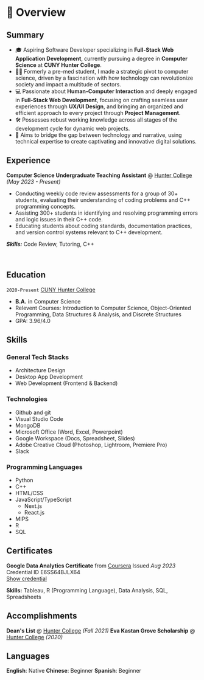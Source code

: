 # 📖 Overview

## Summary

- 🎓 Aspiring Software Developer specializing in **Full-Stack Web Application Development**, currently pursuing a degree in **Computer Science** at **CUNY Hunter College**.
- 👨‍⚕️ Formerly a pre-med student, I made a strategic pivot to computer science, driven by a fascination with how technology can revolutionize society and impact a multitude of sectors.
- 💻 Passionate about **Human-Computer Interaction** and deeply engaged in **Full-Stack Web Development**, focusing on crafting seamless user experiences through **UX/UI Design**, and bringing an organized and efficient approach to every project through **Project Management**.
- 🛠️ Possesses robust working knowledge across all stages of the development cycle for dynamic web projects.
- 🌉 Aims to bridge the gap between technology and narrative, using technical expertise to create captivating and innovative digital solutions.

## Experience

**Computer Science Undergraduate Teaching Assistant** @ [Hunter College](https://www.hunter.cuny.edu/csci) _(May 2023 - Present)_

- Conducting weekly code review assessments for a group of 30+ students, evaluating their understanding of coding problems and C++ programming concepts.
- Assisting 300+ students in identifying and resolving programming errors and logic issues in their C++ code.
- Educating students about coding standards, documentation practices, and version control systems relevant to C++
development.

_**Skills:**_ Code Review, Tutoring, C++

&nbsp;

## Education

`2020-Present` [CUNY Hunter College](https://www.hunter.cuny.edu/csci)
- **B.A.** in Computer Science
- Relevent Courses: Introduction to Computer Science, Object-Oriented Programming, Data Structures & Analysis, and Discrete Structures
- GPA: 3.96/4.0

## Skills

### General Tech Stacks
- Architecture Design
- Desktop App Development
- Web Development (Frontend & Backend)

### Technologies
- Github and git
- Visual Studio Code
- MongoDB
- Microsoft Office (Word, Excel, Powerpoint)
- Google Workspace (Docs, Spreadsheet, Slides)
- Adobe Creative Cloud (Photoshop, Lightroom, Premiere Pro)
- Slack

### Programming Languages
- Python
- C++
- HTML/CSS
- JavaScript/TypeScript
  - Next.js
  - React.js
- MIPS
- R
- SQL

## Certificates
**Google Data Analytics Certificate** from [Coursera](https://www.coursera.org/professional-certificates/google-data-analytics) Issued _Aug 2023_
Credential ID E6SS64BJLX64  
[Show credential](https://www.credly.com/badges/c09dbfcf-521c-4d55-8538-28d5a99d5198/linked_in_profile)  

**Skills:** Tableau, R (Programming Language), Data Analysis, SQL, Spreadsheets

## Accomplishments
**Dean's List** @ [Hunter College](https://www.hunter.cuny.edu) _(Fall 2021)_
**Eva Kastan Grove Scholarship** @ [Hunter College](https://www.roosevelthouse.hunter.cuny.edu/) _(2020)_

## Languages
**English**: Native
**Chinese**: Beginner
**Spanish**: Beginner